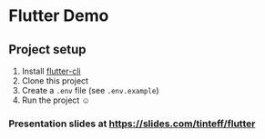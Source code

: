# Flutter Demo

## Project setup

1. Install [flutter-cli](https://flutter.dev/docs/get-started/install)
2. Clone this project
3. Create a `.env` file (see `.env.example`)
4. Run the project ☺️

### Presentation slides at https://slides.com/tinteff/flutter
